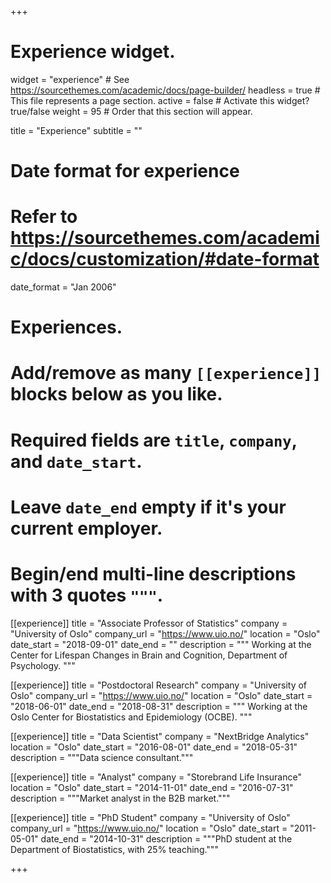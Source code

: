 +++
# Experience widget.
widget = "experience"  # See https://sourcethemes.com/academic/docs/page-builder/
headless = true  # This file represents a page section.
active = false  # Activate this widget? true/false
weight = 95  # Order that this section will appear.

title = "Experience"
subtitle = ""

# Date format for experience
#   Refer to https://sourcethemes.com/academic/docs/customization/#date-format
date_format = "Jan 2006"

# Experiences.
#   Add/remove as many `[[experience]]` blocks below as you like.
#   Required fields are `title`, `company`, and `date_start`.
#   Leave `date_end` empty if it's your current employer.
#   Begin/end multi-line descriptions with 3 quotes `"""`.
[[experience]]
  title = "Associate Professor of Statistics"
  company = "University of Oslo"
  company_url = "https://www.uio.no/"
  location = "Oslo"
  date_start = "2018-09-01"
  date_end = ""
  description = """
  Working at the Center for Lifespan Changes in Brain and Cognition, Department of Psychology.
  """

[[experience]]
  title = "Postdoctoral Research"
  company = "University of Oslo"
  company_url = "https://www.uio.no/"
  location = "Oslo"
  date_start = "2018-06-01"
  date_end = "2018-08-31"
  description = """
  Working at the Oslo Center for Biostatistics and Epidemiology (OCBE).
  """

[[experience]]
  title = "Data Scientist"
  company = "NextBridge Analytics"
  location = "Oslo"
  date_start = "2016-08-01"
  date_end = "2018-05-31"
  description = """Data science consultant."""
  
[[experience]]
  title = "Analyst"
  company = "Storebrand Life Insurance"
  location = "Oslo"
  date_start = "2014-11-01"
  date_end = "2016-07-31"
  description = """Market analyst in the B2B market."""
  
[[experience]]
  title = "PhD Student"
  company = "University of Oslo"
  company_url = "https://www.uio.no/"
  location = "Oslo"
  date_start = "2011-05-01"
  date_end = "2014-10-31"
  description = """PhD student at the Department of Biostatistics, with 25% teaching."""  
  
+++
